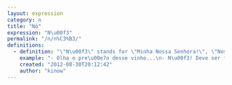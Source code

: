 ```yaml
---
layout: expression
category: n
title: "Nó"
expression: "N\u00f3"
permalink: "/n/n%C3%B3/"
definitions:
  - definition: "\"N\u00f3\" stands for \"Minha Nossa Senhora!\", \"Nossa Senhora!\", \"Minha Nossa Senhora Do Perp\u00e9tuo Socorro!\", or simply \"Nossa!\". \n\nProbably you will hear [Mineiros](/m/mineiros/) using this expression, or people from the countryside from S\u00e3o Paulo."
    example: "- Olha o pre\u00e7o desse vinho...\n- N\u00f3! Deve ser feito de ouro!"
    created: "2012-08-30T20:12:42"
    author: "kinow"
---
```

